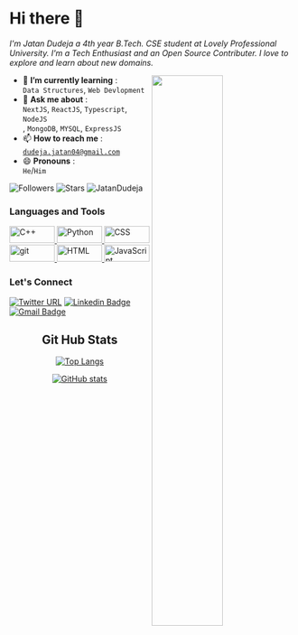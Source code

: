  # Hi there 🤗 


<p><i> I'm Jatan Dudeja a 4th year B.Tech. CSE student at Lovely Professional University. I'm a Tech Enthusiast and an Open Source Contributer. I love to explore and learn about new domains.</i></p>

<img id = "img" src="https://user-images.githubusercontent.com/81140308/132361264-fb041b03-3c43-40fd-8bcb-160d2464e235.png" align="right" height=50% width=50%>



<ul>
<li> 🌱 <b>I’m currently learning</b> : <br /><code>Data Structures</code>, <code>Web Devlopment</code></li>
<li> 💬 <b>Ask me about</b> : <br /><code>NextJS</code>, <code>ReactJS</code>, <code>Typescript</code>, <code>NodeJS</code></li>, <code>MongoDB</code>, <code>MYSQL</code>, <code>ExpressJS</code></li>
<li> 📫 <b>How to reach me</b> : <br /><code><a href="mailto:dudeja.jatan040@gmail.com">dudeja.jatan04@gmail.com</a></code></li>
<li> 😄 <b>Pronouns</b> : <br /><code>He</code>/<code>Him</code></li>
</ul>

![Followers](https://img.shields.io/github/followers/JatanDudeja?style=plastic&color=white=FOLLOWERS)
![Stars](https://img.shields.io/github/stars/JatanDudeja?affiliations=OWNER&style=social)
<img src="https://komarev.com/ghpvc/?username=JatanDudeja" alt="JatanDudeja" /> 

<h3>Languages and Tools</h3>

<p align="left"><a href="https://www.w3schools.com/cpp/default.asp" target="_blank"> <img src="https://img.shields.io/badge/c++-%2300599C.svg?style=for-the-badge&logo=c%2B%2B&logoColor=white" alt="C++" width="80" height="30"/> </a><a href="https://www.w3schools.com/python/" target="_blank"> <img src="https://img.shields.io/badge/python-3670A0?style=for-the-badge&logo=python&logoColor=ffdd54" alt="Python" width="80" height="30"/> </a> <a href="https://www.w3schools.com/css/default.asp" target="_blank"> <img src="https://img.shields.io/badge/css3-%231572B6.svg?style=for-the-badge&logo=css3&logoColor=white" alt="CSS" width="80" height="30"/> </a> <a href="https://git-scm.com/" target="_blank"> <img src="https://img.shields.io/badge/git-%23F05033.svg?style=for-the-badge&logo=git&logoColor=white" alt="git" width="80" height="30"/></a><a href="https://www.w3schools.com/html/default.asp" target="_blank"> <img src="https://img.shields.io/badge/html5-%23E34F26.svg?style=for-the-badge&logo=html5&logoColor=white" alt="HTML" width="80" height="30"/> </a><a href="https://www.w3schools.com/js/default.asp" target="_blank"> <img src="https://img.shields.io/badge/javascript-%23323330.svg?style=for-the-badge&logo=javascript&logoColor=%23F7DF1E" alt="JavaScript" width="80" height="30"/> </a></p>

<h3>Let's Connect</h3>


[![Twitter URL](https://img.shields.io/twitter/url?style=social&url=https://twitter.com/JatanDudeja)](https://twitter.com/JatanDudeja) 
[![Linkedin Badge](https://img.shields.io/badge/-JatanDudeja-blue?style=flat-square&logo=Linkedin&logoColor=white&link=https://www.linkedin.com/in/jatan-dudeja-99a91b1b6/)](https://www.linkedin.com/in/jatan-dudeja-99a91b1b6/)
[![Gmail Badge](https://img.shields.io/badge/-dudeja.jatan04@gmail.com-c14438?style=flat-square&logo=Gmail&logoColor=white&link=mailto:dudeja.jatan04@gmail.com)](mailto:dudeja.jatan04@gmail.com)


<center>
<h2 align="center">Git Hub Stats</h2>
<p align="center">

[![Top Langs](https://github-readme-stats.vercel.app/api/top-langs/?username=JatanDudeja&layout=compact&show_icons=true&theme=radical)](https://github.com/JatanDudeja/github-readme-stats)

</p>

[![GitHub stats](https://github-readme-stats.vercel.app/api?username=JatanDudeja&show_icons=true&theme=radical)](https://github.com/JatanDudeja9/github-readme-stats)
